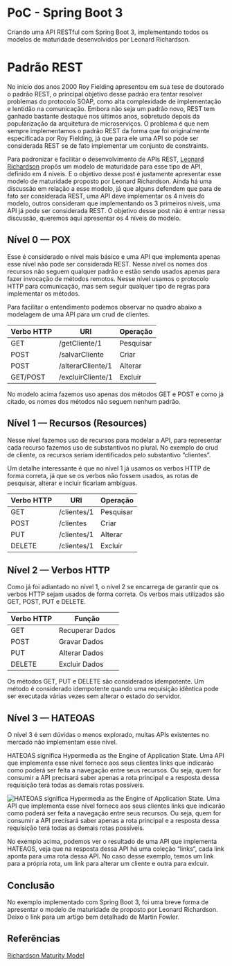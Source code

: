 # PoC - Spring Boot 3

Criando uma API RESTful com Spring Boot 3, implementando todos os modelos de maturidade desenvolvidos por Leonard Richardson.

# Padrão REST

No início dos anos 2000 Roy Fielding apresentou em sua tese de doutorado o padrão REST, o principal objetivo desse padrão era tentar resolver problemas do protocolo SOAP, como alta complexidade de implementação e lentidão na comunicação. Embora não seja um padrão novo, REST tem ganhado bastante destaque nos últimos anos, sobretudo depois da popularização da arquitetura de microserviços. O problema é que nem sempre implementamos o padrão REST da forma que foi originalmente especificada por Roy Fielding, já que para ele uma API so pode ser considerada REST se de fato implementar um conjunto de constraints.

Para padronizar e facilitar o desenvolvimento de APIs REST, [Leonard Richardson](https://martinfowler.com/articles/richardsonMaturityModel.html) propôs um modelo de maturidade para esse tipo de API, definido em 4 níveis. E o objetivo desse post é justamente apresentar esse modelo de maturidade proposto por Leonard Richardson. Ainda há uma discussão em relação a esse modelo, já que alguns defendem que para de fato ser considerada REST, uma API deve implementar os 4 níveis do modelo, outros consideram que implementando os 3 primeiros níveis, uma API já pode ser considerada REST. O objetivo desse post não é entrar nessa discussão, queremos aqui apresentar os 4 níveis do modelo.


## Nível 0 — POX

Esse é considerado o nível mais básico e uma API que implementa apenas esse nível não pode ser considerada REST. Nesse nível os nomes dos recursos não seguem qualquer padrão e estão sendo usados apenas para fazer invocação de métodos remotos. Nesse nível usamos o protocolo HTTP para comunicação, mas sem seguir qualquer tipo de regras para implementar os métodos.

Para facilitar o entendimento podemos observar no quadro abaixo a modelagem de uma API para um crud de clientes.

| Verbo HTTP | URI               | Operação  |
|------------|-------------------|-----------|
| GET        | /getCliente/1     | Pesquisar |
| POST       | /salvarCliente    | Criar     |
| POST       | /alterarCliente/1 | Alterar   |
| GET/POST   | /excluirCliente/1 | Excluir   |

No modelo acima fazemos uso apenas dos métodos GET e POST e como já citado, os nomes dos métodos não seguem nenhum padrão.


## Nível 1 — Recursos (Resources)

Nesse nível fazemos uso de recursos para modelar a API, para representar cada recurso fazemos uso de substantivos no plural. No exemplo do crud de cliente, os recursos seriam identificados pelo substantivo “clientes”.

Um detalhe interessante é que no nível 1 já usamos os verbos HTTP de forma correta, já que se os verbos não fossem usados, as rotas de pesquisar, alterar e incluir ficariam ambíguas.

| Verbo HTTP | URI         | Operação  |
|------------|-------------|-----------|
| GET        | /clientes/1 | Pesquisar |
| POST       | /clientes   | Criar     |
| PUT        | /clientes/1 | Alterar   |
| DELETE     | /clientes/1 | Excluir   |


## Nível 2 — Verbos HTTP

Como já foi adiantado no nível 1, o nível 2 se encarrega de garantir que os verbos HTTP sejam usados de forma correta. Os verbos mais utilizados são GET, POST, PUT e DELETE.

| Verbo HTTP | Função          |
|------------|-----------------|
| GET        | Recuperar Dados |
| POST       | Gravar Dados    |
| PUT        | Alterar Dados   |
| DELETE     | Excluir Dados   |

Os métodos GET, PUT e DELETE são considerados idempotente. Um método é considerado idempotente quando uma requisição idêntica pode ser executada várias vezes sem alterar o estado do servidor.


## Nível 3 — HATEOAS

O nível 3 é sem dúvidas o menos explorado, muitas APIs existentes no mercado não implementam esse nível.

HATEOAS significa Hypermedia as the Engine of Application State. Uma API que implementa esse nível fornece aos seus clientes links que indicarão como poderá ser feita a navegação entre seus recursos. Ou seja, quem for consumir a API precisará saber apenas a rota principal e a resposta dessa requisição terá todas as demais rotas possíveis.

![HATEOAS significa Hypermedia as the Engine of Application State. Uma API que implementa esse nível fornece aos seus clientes links que indicarão como poderá ser feita a navegação entre seus recursos. Ou seja, quem for consumir a API precisará saber apenas a rota principal e a resposta dessa requisição terá todas as demais rotas possíveis.](/Users/aaristides/IdeaProjects/pocs/poc-spring-boot-3/images/1_g-_jI5oc-7tD9K78FEahiw.webp "Nível 3 — HATEOAS")

No exemplo acima, podemos ver o resultado de uma API que implementa HATEAOS, veja que na resposta dessa API há uma coleção “links”, cada link aponta para uma rota dessa API. No caso desse exemplo, temos um link para a própria rota, um link para alterar um cliente e outra para exlcuir.


## Conclusão

No exemplo implementado com Spring Boot 3, foi uma breve forma de apresentar o modelo de maturidade de proposto por Leonard Richardson. Deixo o link para um artigo bem detalhado de Martin Fowler.


## Referências

[Richardson Maturity Model](https://martinfowler.com/articles/richardsonMaturityModel.html)

